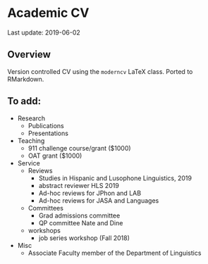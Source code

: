 
# Academic CV

Last update: 2019-06-02

## Overview

Version controlled CV using the `moderncv` LaTeX class. Ported to
RMarkdown.

## To add:

  - Research
      - Publications
      - Presentations
  - Teaching
      - 911 challenge course/grant ($1000)
      - OAT grant ($1000)
  - Service
      - Reviews
          - Studies in Hispanic and Lusophone Linguistics, 2019
          - abstract reviewer HLS 2019
          - Ad-hoc reviews for JPhon and LAB
          - Ad-hoc reviews for JASA and Languages
      - Committees
          - Grad admissions committee
          - QP committee Nate and Dine
      - workshops
          - job series workshop (Fall 2018)
  - Misc
      - Associate Faculty member of the Department of Linguistics
